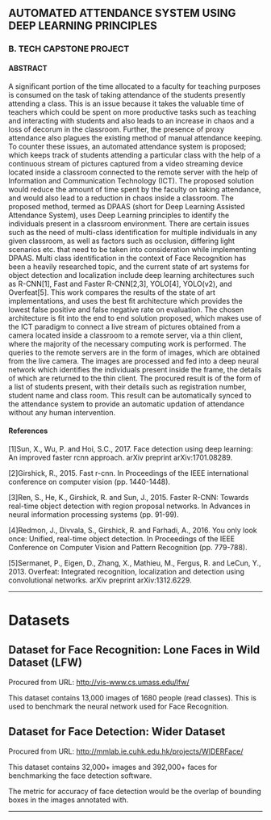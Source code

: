 
## AUTOMATED ATTENDANCE SYSTEM USING DEEP LEARNING PRINCIPLES

### B. TECH CAPSTONE PROJECT

#### ABSTRACT

A significant portion of the time allocated to a faculty for teaching purposes is consumed on
the task of taking attendance of the students presently attending a class. This is an issue because it takes
the valuable time of teachers which could be spent on more productive tasks such as teaching and
interacting with students and also leads to an increase in chaos and a loss of decorum in the classroom.
Further, the presence of proxy attendance also plagues the existing method of manual attendance
keeping. To counter these issues, an automated attendance system is proposed; which keeps track of
students attending a particular class with the help of a continuous stream of pictures captured from a
video streaming device located inside a classroom connected to the remote server with the help of
Information and Communication Technology (ICT). The proposed solution would reduce the amount of
time spent by the faculty on taking attendance, and would also lead to a reduction in chaos inside a
classroom. The proposed method, termed as DPAAS (short for Deep Learning Assisted Attendance
System), uses Deep Learning principles to identify the individuals present in a classroom environment.
There are certain issues such as the need of multi-class identification for multiple individuals in any given
classroom, as well as factors such as occlusion, differing light scenarios etc. that need to be taken into
consideration while implementing DPAAS. Multi class identification in the context of Face Recognition has
been a heavily researched topic, and the current state of art systems for object detection and localization
include deep learning architectures such as R-CNN[1], Fast and Faster R-CNN[2,3], YOLO[4], YOLO(v2),
and Overfeat[5]. This work compares the results of the state of art implementations, and uses the best fit
architecture which provides the lowest false positive and false negative rate on evaluation. The chosen
architecture is fit into the end to end solution proposed, which makes use of the ICT paradigm to connect
a live stream of pictures obtained from a camera located inside a classroom to a remote server, via a thin
client, where the majority of the necessary computing work is performed. The queries to the remote
servers are in the form of images, which are obtained from the live camera. The images are processed
and fed into a deep neural network which identifies the individuals present inside the frame, the details of
which are returned to the thin client. The procured result is of the form of a list of students present, with
their details such as registration number, student name and class room. This result can be automatically
synced to the attendance system to provide an automatic updation of attendance without any human
intervention.

#### References
[1]Sun, X., Wu, P. and Hoi, S.C., 2017. Face detection using deep learning: An improved faster rcnn approach. arXiv preprint
arXiv:1701.08289.

[2]Girshick, R., 2015. Fast r-cnn. In Proceedings of the IEEE international conference on computer vision (pp. 1440-1448).

[3]Ren, S., He, K., Girshick, R. and Sun, J., 2015. Faster R-CNN: Towards real-time object detection with region proposal networks.
In Advances in neural information processing systems (pp. 91-99).

[4]Redmon, J., Divvala, S., Girshick, R. and Farhadi, A., 2016. You only look once: Unified, real-time object detection. In
Proceedings of the IEEE Conference on Computer Vision and Pattern Recognition (pp. 779-788).

[5]Sermanet, P., Eigen, D., Zhang, X., Mathieu, M., Fergus, R. and LeCun, Y., 2013. Overfeat: Integrated recognition, localization and detection using convolutional networks. arXiv preprint arXiv:1312.6229.

_____________________________________________________________________________________________________________________________

# Datasets

## Dataset for Face Recognition: Lone Faces in Wild Dataset (LFW)

Procured from URL: http://vis-www.cs.umass.edu/lfw/

This dataset contains 13,000 images of 1680 people (read classes). This is used to benchmark the neural network used for Face Recognition.


## Dataset for Face Detection: Wider Dataset

Procured from URL: http://mmlab.ie.cuhk.edu.hk/projects/WIDERFace/

This dataset contains 32,000+ images and 392,000+ faces for benchmarking the face detection software. 

The metric for accuracy of face detection would be the overlap of bounding boxes in the images annotated with.

_____________________________________________________________________________________________________________________________
